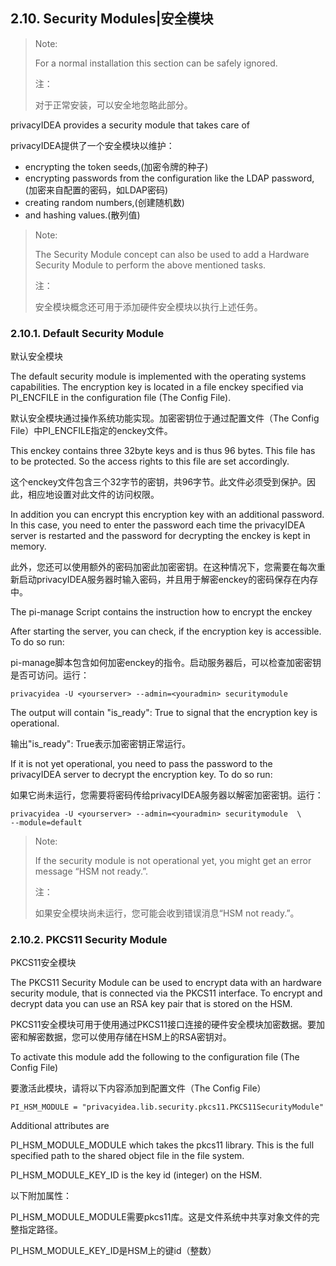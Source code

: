## 2.10. Security Modules|安全模块

> Note:
> 
> For a normal installation this section can be safely ignored.
> 
> 注：
> 
> 对于正常安装，可以安全地忽略此部分。

privacyIDEA provides a security module that takes care of

privacyIDEA提供了一个安全模块以维护：

* encrypting the token seeds,(加密令牌的种子)
* encrypting passwords from the configuration like the LDAP password,(加密来自配置的密码，如LDAP密码)
* creating random numbers,(创建随机数)
* and hashing values.(散列值)

> Note:
> 
> The Security Module concept can also be used to add a Hardware Security Module to perform the above mentioned tasks.
> 
> 注：
> 
> 安全模块概念还可用于添加硬件安全模块以执行上述任务。

### 2.10.1. Default Security Module

默认安全模块

The default security module is implemented with the operating systems capabilities. The encryption key is located in a file enckey specified via PI_ENCFILE in the configuration file (The Config File).

默认安全模块通过操作系统功能实现。加密密钥位于通过配置文件（The Config File）中PI_ENCFILE指定的enckey文件。

This enckey contains three 32byte keys and is thus 96 bytes. This file has to be protected. So the access rights to this file are set accordingly.

这个enckey文件包含三个32字节的密钥，共96字节。此文件必须受到保护。因此，相应地设置对此文件的访问权限。

In addition you can encrypt this encryption key with an additional password. In this case, you need to enter the password each time the privacyIDEA server is restarted and the password for decrypting the enckey is kept in memory.

此外，您还可以使用额外的密码加密此加密密钥。在这种情况下，您需要在每次重新启动privacyIDEA服务器时输入密码，并且用于解密enckey的密码保存在内存中。

The pi-manage Script contains the instruction how to encrypt the enckey

After starting the server, you can check, if the encryption key is accessible. To do so run:

pi-manage脚本包含如何加密enckey的指令。启动服务器后，可以检查加密密钥是否可访问。运行：

```
privacyidea -U <yourserver> --admin=<youradmin> securitymodule
```

The output will contain "is_ready": True to signal that the encryption key is operational.

输出"is_ready": True表示加密密钥正常运行。

If it is not yet operational, you need to pass the password to the privacyIDEA server to decrypt the encryption key. To do so run:

如果它尚未运行，您需要将密码传给privacyIDEA服务器以解密加密密钥。运行：

```
privacyidea -U <yourserver> --admin=<youradmin> securitymodule  \
--module=default
```

> Note:
> 
> If the security module is not operational yet, you might get an error message “HSM not ready.”.
> 
> 注：
> 
> 如果安全模块尚未运行，您可能会收到错误消息“HSM not ready.”。

### 2.10.2. PKCS11 Security Module

PKCS11安全模块

The PKCS11 Security Module can be used to encrypt data with an hardware security module, that is connected via the PKCS11 interface. To encrypt and decrypt data you can use an RSA key pair that is stored on the HSM.

PKCS11安全模块可用于使用通过PKCS11接口连接的硬件安全模块加密数据。要加密和解密数据，您可以使用存储在HSM上的RSA密钥对。

To activate this module add the following to the configuration file (The Config File)

要激活此模块，请将以下内容添加到配置文件（The Config File）

```
PI_HSM_MODULE = "privacyidea.lib.security.pkcs11.PKCS11SecurityModule"
```

Additional attributes are

PI_HSM_MODULE_MODULE which takes the pkcs11 library. This is the full specified path to the shared object file in the file system.

PI_HSM_MODULE_KEY_ID is the key id (integer) on the HSM.

以下附加属性：

PI_HSM_MODULE_MODULE需要pkcs11库。这是文件系统中共享对象文件的完整指定路径。

PI_HSM_MODULE_KEY_ID是HSM上的键id（整数）